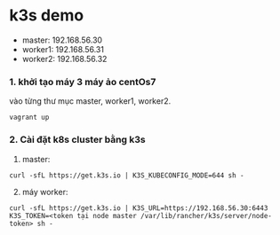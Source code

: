 # k3s demo
- master:   192.168.56.30
- worker1:  192.168.56.31
- worker2:  192.168.56.32


### 1. khởi tạo máy 3 máy ảo centOs7
vào từng thư mục master, worker1, worker2.
```shell
vagrant up
```

### 2. Cài đặt k8s cluster bằng k3s
1. master: 
```shell
curl -sfL https://get.k3s.io | K3S_KUBECONFIG_MODE=644 sh -
```

2. máy worker:
```shell
curl -sfL https://get.k3s.io | K3S_URL=https://192.168.56.30:6443 K3S_TOKEN=<token tại node master /var/lib/rancher/k3s/server/node-token> sh -

```